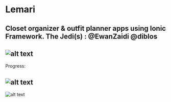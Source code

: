 # Lemari
Closet organizer &amp; outfit planner apps using Ionic Framework.
The Jedi(s) : @EwanZaidi @diblos
-
![alt text](https://i.imgur.com/38rskgS.png)
-
Progress:

![alt text](https://imgur.com/d7UoFfn.png)
-
![alt text](https://imgur.com/aILW7gp.png)


